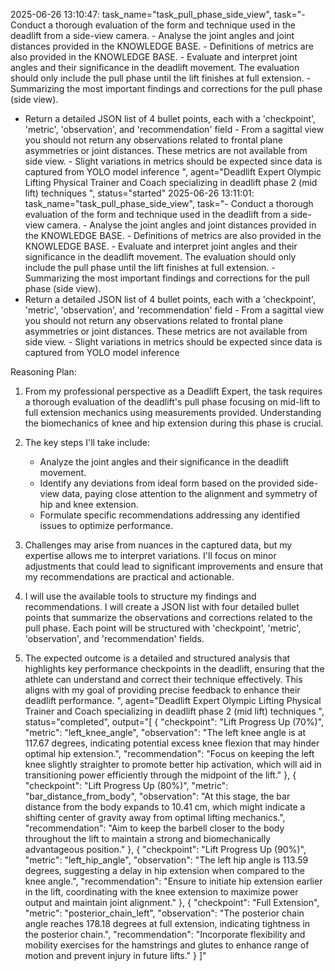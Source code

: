 2025-06-26 13:10:47: task_name="task_pull_phase_side_view", task="- Conduct a thorough evaluation of the form and technique used in the deadlift from a side-view camera. - Analyse the joint angles and joint distances provided in the KNOWLEDGE BASE. - Definitions of metrics are also provided in the KNOWLEDGE BASE. - Evaluate and interpret joint angles and their significance in the deadlift movement. The evaluation should only include the pull phase until the lift finishes at full extension. - Summarizing the most important findings and corrections for the pull phase (side view).
- Return a detailed JSON list of 4 bullet points, each with a 'checkpoint', 'metric', 'observation', and 'recommendation' field - From a sagittal view you should not return any observations related to frontal plane asymmetries or joint distances. These metrics are not available from side view. - Slight variations in metrics should be expected since data is captured from YOLO model inference
", agent="Deadlift Expert Olympic Lifting Physical Trainer and Coach specializing in deadlift phase 2 (mid lift) techniques
", status="started"
2025-06-26 13:11:01: task_name="task_pull_phase_side_view", task="- Conduct a thorough evaluation of the form and technique used in the deadlift from a side-view camera. - Analyse the joint angles and joint distances provided in the KNOWLEDGE BASE. - Definitions of metrics are also provided in the KNOWLEDGE BASE. - Evaluate and interpret joint angles and their significance in the deadlift movement. The evaluation should only include the pull phase until the lift finishes at full extension. - Summarizing the most important findings and corrections for the pull phase (side view).
- Return a detailed JSON list of 4 bullet points, each with a 'checkpoint', 'metric', 'observation', and 'recommendation' field - From a sagittal view you should not return any observations related to frontal plane asymmetries or joint distances. These metrics are not available from side view. - Slight variations in metrics should be expected since data is captured from YOLO model inference


Reasoning Plan:
1. From my professional perspective as a Deadlift Expert, the task requires a thorough evaluation of the deadlift's pull phase focusing on mid-lift to full extension mechanics using measurements provided. Understanding the biomechanics of knee and hip extension during this phase is crucial. 

2. The key steps I'll take include: 
   - Analyze the joint angles and their significance in the deadlift movement. 
   - Identify any deviations from ideal form based on the provided side-view data, paying close attention to the alignment and symmetry of hip and knee extension. 
   - Formulate specific recommendations addressing any identified issues to optimize performance. 

3. Challenges may arise from nuances in the captured data, but my expertise allows me to interpret variations. I'll focus on minor adjustments that could lead to significant improvements and ensure that my recommendations are practical and actionable. 

4. I will use the available tools to structure my findings and recommendations. I will create a JSON list with four detailed bullet points that summarize the observations and corrections related to the pull phase. Each point will be structured with 'checkpoint', 'metric', 'observation', and 'recommendation' fields. 

5. The expected outcome is a detailed and structured analysis that highlights key performance checkpoints in the deadlift, ensuring that the athlete can understand and correct their technique effectively. This aligns with my goal of providing precise feedback to enhance their deadlift performance. 
", agent="Deadlift Expert Olympic Lifting Physical Trainer and Coach specializing in deadlift phase 2 (mid lift) techniques
", status="completed", output="[
  {
    "checkpoint": "Lift Progress Up (70%)",
    "metric": "left_knee_angle",
    "observation": "The left knee angle is at 117.67 degrees, indicating potential excess knee flexion that may hinder optimal hip extension.",
    "recommendation": "Focus on keeping the left knee slightly straighter to promote better hip activation, which will aid in transitioning power efficiently through the midpoint of the lift."
  },
  {
    "checkpoint": "Lift Progress Up (80%)",
    "metric": "bar_distance_from_body",
    "observation": "At this stage, the bar distance from the body expands to 10.41 cm, which might indicate a shifting center of gravity away from optimal lifting mechanics.",
    "recommendation": "Aim to keep the barbell closer to the body throughout the lift to maintain a strong and biomechanically advantageous position."
  },
  {
    "checkpoint": "Lift Progress Up (90%)",
    "metric": "left_hip_angle",
    "observation": "The left hip angle is 113.59 degrees, suggesting a delay in hip extension when compared to the knee angle.",
    "recommendation": "Ensure to initiate hip extension earlier in the lift, coordinating with the knee extension to maximize power output and maintain joint alignment."
  },
  {
    "checkpoint": "Full Extension",
    "metric": "posterior_chain_left",
    "observation": "The posterior chain angle reaches 178.18 degrees at full extension, indicating tightness in the posterior chain.",
    "recommendation": "Incorporate flexibility and mobility exercises for the hamstrings and glutes to enhance range of motion and prevent injury in future lifts."
  }
]"

